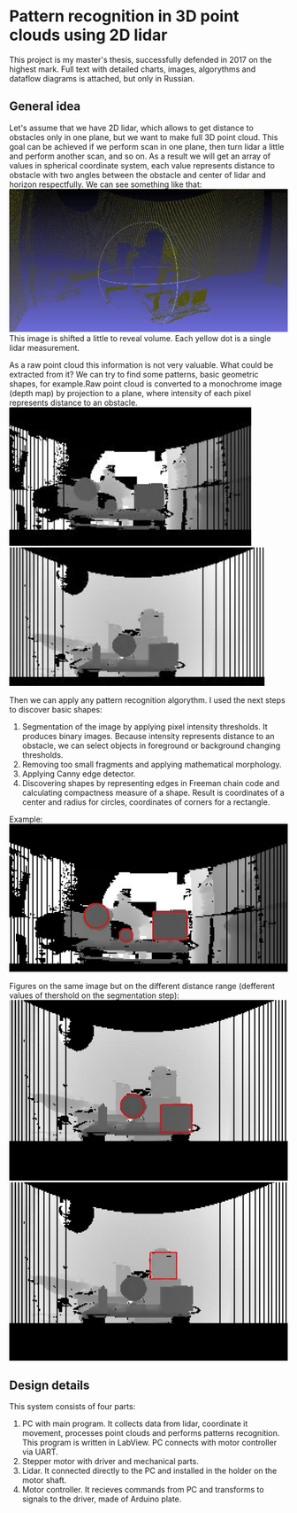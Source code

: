 # Pattern recognition in 3D point clouds using 2D lidar

This project is my master's thesis, successfully defended in 2017 on the highest mark. Full text with detailed charts, images, algorythms and dataflow diagrams is attached, but only in Russian.

## General idea
Let's assume that we have 2D lidar, which allows to get distance to obstacles only in one plane, but we want to make full 3D point cloud. This goal can be achieved if we perform scan in one plane, then turn lidar a little and perform another scan, and so on. As a result we will get an array of values in spherical coordinate system, each value represents distance to obstacle with two angles between the obstacle and center of lidar and horizon respectfully. We can see something like that:
![Point cloud](https://github.com/VahanChaMaka/lidar-shapes/blob/master/samples/point_cloud.jpg)
This image is shifted a little to reveal volume. Each yellow dot is a single lidar measurement.

As a raw point cloud this information is not very valuable. What could be extracted from it? We can try to find some patterns, basic geometric shapes, for example.Raw point cloud is converted to a monochrome image (depth map) by projection to a plane, where intensity of each pixel represents distance to an obstacle.  
<img src="samples/depth_map.jpg" height="250px">
<img src="samples/depth_map2.jpg" height="250px">  

Then we can apply any pattern recognition algorythm. I used the next steps to discover basic shapes:
1. Segmentation of the image by applying pixel intensity thresholds. It produces binary images. Because intensity represents distance to an obstacle, we can select objects in foreground or background changing thresholds.
2. Removing too small fragments and applying mathematical morphology.
3. Applying Canny edge detector.
4. Discovering shapes by representing edges in Freeman chain code and calculating compactness measure of a shape.
Result is coordinates of a center and radius for circles, coordinates of corners for a rectangle. 

Example:  
![Result](https://github.com/VahanChaMaka/lidar-shapes/blob/master/samples/figures.jpg)  

Figures on the same image but on the different distance range (defferent values of thershold on the segmentation step):  
![Foreground objects](https://github.com/VahanChaMaka/lidar-shapes/blob/master/samples/figures2_near.jpg)  
![Background object](https://github.com/VahanChaMaka/lidar-shapes/blob/master/samples/figures2_far.jpg)  

## Design details

This system consists of four parts:
1. PC with main program. It collects data from lidar, coordinate it movement, processes point clouds and performs patterns recognition. This program is written in LabView. PC connects with motor controller via UART.
2. Stepper motor with driver and mechanical parts. 
3. Lidar. It connected directly to the PC and installed in the holder on the motor shaft.
4. Motor controller. It recieves commands from PC and transforms to signals to the driver, made of Arduino plate.
